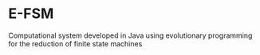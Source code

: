 # E-FSM
 Computational system developed in Java using evolutionary programming for the reduction of finite state machines
